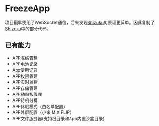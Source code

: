 # FreezeApp
项目最早使用了WebSocket通信，后来发现[Shizuku](https://github.com/RikkaApps/Shizuku)的原理更简单。因此复制了[Shizuku](https://github.com/RikkaApps/Shizuku)中的部分代码。

## 已有能力
* APP冻结管理
* APP电池记录
* App使用记录
* APP权限管理
* APP实时监控
* APP存储管理
* APP粘贴板管理
* APP待机分桶
* APP休眠模式（白名单配置）
* APP外屏配置（小米 MIX FLIP）
* APP文件服务器(支持根目录和App内置沙盒目录)